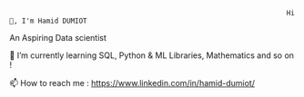                                                                         Hi 👋, I'm Hamid DUMIOT



An Aspiring Data scientist


🌱 I’m currently learning SQL, Python & ML Libraries, Mathematics and so on ! 


📫 How to reach me : https://www.linkedin.com/in/hamid-dumiot/
